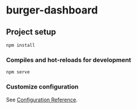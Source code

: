 # burger-dashboard

## Project setup

```
npm install
```

### Compiles and hot-reloads for development

```
npm serve
```

### Customize configuration

See [Configuration Reference](https://cli.vuejs.org/config/).
